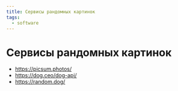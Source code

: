 ```yaml
---
title: Сервисы рандомных картинок
tags:
  - software
---
```


# Сервисы рандомных картинок

- https://picsum.photos/
- https://dog.ceo/dog-api/
- https://random.dog/

